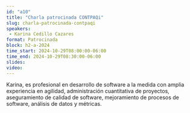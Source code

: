 ```yaml
---
id: "a10"
title: "Charla patrocinada CONTPAQi"
slug: charla-patrocinada-contpaqi
speakers:
 - Karina Cedillo Cazares
format: Patrocinada
block: h2-a-2024
time_start: 2024-10-29T08:00:00-06:00
time_end: 2024-10-29T08:30:00-06:00
slides: 
video: 
---
```


Karina, es profesional en desarrollo de software a la medida con amplia experiencia en agilidad, administración cuantitativa de proyectos, aseguramiento de calidad de software, mejoramiento de procesos de software, análisis de datos y métricas.
